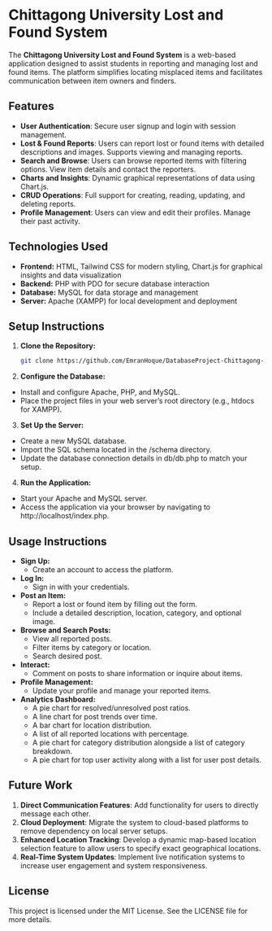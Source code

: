 # Chittagong University Lost and Found System

The **Chittagong University Lost and Found System** is a web-based application designed to assist students in reporting and managing lost and found items. The platform simplifies locating misplaced items and facilitates communication between item owners and finders.

## Features

- **User Authentication**: Secure user signup and login with session management. 
- **Lost & Found Reports**: Users can report lost or found items with detailed descriptions and images. Supports viewing and managing reports. 
- **Search and Browse**: Users can browse reported items with filtering options. View item details and contact the reporters. 
- **Charts and Insights**: Dynamic graphical representations of data using Chart.js. 
- **CRUD Operations**: Full support for creating, reading, updating, and deleting reports. 
- **Profile Management**: Users can view and edit their profiles. Manage their past activity.

## Technologies Used

- **Frontend:** HTML, Tailwind CSS for modern styling, Chart.js for graphical insights and data visualization 
- **Backend:** PHP with PDO for secure database interaction 
- **Database:** MySQL for data storage and management 
- **Server:** Apache (XAMPP) for local development and deployment

## Setup Instructions

1. **Clone the Repository:**
   ```bash
   git clone https://github.com/EmranHoque/DatabaseProject-Chittagong-University-Lost-and-Found-System.git
   ```
2. **Configure the Database:**
  - Install and configure Apache, PHP, and MySQL.
  - Place the project files in your web server’s root directory (e.g., htdocs for XAMPP).
3. **Set Up the Server:**
  - Create a new MySQL database.
  - Import the SQL schema located in the /schema directory.
  - Update the database connection details in db/db.php to match your setup.
4. **Run the Application:**
  - Start your Apache and MySQL server.
  - Access the application via your browser by navigating to http://localhost/index.php.

##  Usage Instructions
  - **Sign Up:** 
    - Create an account to access the platform. 
  - **Log In:** 
    - Sign in with your credentials.
  - **Post an Item:**
    - Report a lost or found item by filling out the form. 
    - Include a detailed description, location, category, and optional image.
  - **Browse and Search Posts:**
    - View all reported posts.
    - Filter items by category or location.
    - Search desired post.
  - **Interact:**
    - Comment on posts to share information or inquire about items.
  - **Profile Management:** 
    - Update your profile and manage your reported items.
  - **Analytics Dashboard:**
    - A pie chart for resolved/unresolved post ratios.
    - A line chart for post trends over time.
    - A bar chart for location distribution.
    - A list of all reported locations with percentage.
    - A pie chart for category distribution alongside a list of category breakdown.
    - A pie chart for top user activity along with a list for user post details.

## Future Work

1. **Direct Communication Features**: Add functionality for users to directly message each other.
2. **Cloud Deployment**: Migrate the system to cloud-based platforms to remove dependency on local server setups.
3. **Enhanced Location Tracking**: Develop a dynamic map-based location selection feature to allow users to specify exact geographical locations.
4. **Real-Time System Updates**: Implement live notification systems to increase user engagement and system responsiveness.

## License
This project is licensed under the MIT License. See the LICENSE file for more details.